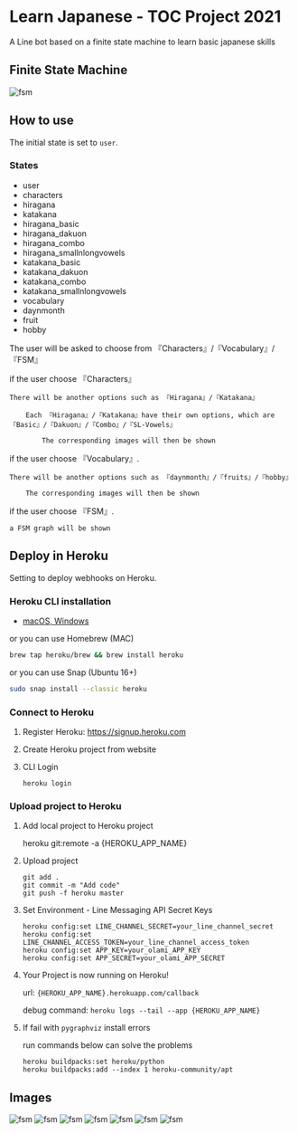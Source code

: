 # Learn Japanese - TOC Project 2021

A Line bot based on a finite state machine to learn basic japanese skills

## Finite State Machine
![fsm](./img/fsm.jpg)

## How to use
The initial state is set to `user`.

### States
* user
* characters
* hiragana
* katakana
* hiragana_basic
* hiragana_dakuon
* hiragana_combo
* hiragana_smallnlongvowels
* katakana_basic
* katakana_dakuon
* katakana_combo
* katakana_smallnlongvowels
* vocabulary
* daynmonth
* fruit
* hobby



The user will be asked to choose from 『Characters』/『Vocabulary』/『FSM』

if the user choose 『Characters』

	There will be another options such as 『Hiragana』/『Katakana』
	
		Each 『Hiragana』/『Katakana』have their own options, which are『Basic』/『Dakuon』/『Combo』/『SL-Vowels』
		
			The corresponding images will then be shown
			
if the user choose 『Vocabulary』.

	There will be another options such as 『daynmonth』/『fruits』/『hobby』
	
		The corresponding images will then be shown
		
if the user choose 『FSM』.

	a FSM graph will be shown 
	
## Deploy in Heroku
Setting to deploy webhooks on Heroku.

### Heroku CLI installation

* [macOS, Windows](https://devcenter.heroku.com/articles/heroku-cli)

or you can use Homebrew (MAC)
```sh
brew tap heroku/brew && brew install heroku
```

or you can use Snap (Ubuntu 16+)
```sh
sudo snap install --classic heroku
```

### Connect to Heroku

1. Register Heroku: https://signup.heroku.com

2. Create Heroku project from website

3. CLI Login

	`heroku login`

### Upload project to Heroku

1. Add local project to Heroku project

	heroku git:remote -a {HEROKU_APP_NAME}

2. Upload project

	```
	git add .
	git commit -m "Add code"
	git push -f heroku master
	```

3. Set Environment - Line Messaging API Secret Keys

	```
	heroku config:set LINE_CHANNEL_SECRET=your_line_channel_secret
	heroku config:set LINE_CHANNEL_ACCESS_TOKEN=your_line_channel_access_token
    heroku config:set APP_KEY=your_olami_APP_KEY
    heroku config:set APP_SECRET=your_olami_APP_SECRET
	```

4. Your Project is now running on Heroku!

	url: `{HEROKU_APP_NAME}.herokuapp.com/callback`

	debug command: `heroku logs --tail --app {HEROKU_APP_NAME}`

5. If fail with `pygraphviz` install errors

	run commands below can solve the problems
	```
	heroku buildpacks:set heroku/python
	heroku buildpacks:add --index 1 heroku-community/apt

## Images
![fsm](./img/1.jpg)
![fsm](./img/2.jpg)
![fsm](./img/3.jpg)
![fsm](./img/4.jpg)
![fsm](./img/5.jpg)
![fsm](./img/6.jpg)
![fsm](./img/7.jpg)
